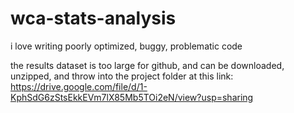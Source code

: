 # wca-stats-analysis
i love writing poorly optimized, buggy, problematic code

the results dataset is too large for github, and can be downloaded, unzipped, and throw into the project folder at this link:
https://drive.google.com/file/d/1-KphSdG6zStsEkkEVm7lX85Mb5TOi2eN/view?usp=sharing